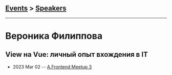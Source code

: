 ## [Events](../README.md) > [Speakers](../speakers.md)
---

# Вероника Филиппова

## View на Vue: личный опыт вхождения в IT
- 2023 Mar 02 -- [A.Frontend Meetup 3](https://youtu.be/lZhWb1zrYAA)    
